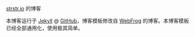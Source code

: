 [strstr.io](http://www.strstr.io) 的博客

本博客运行于 [Jekyll](http://jekyllrb.com) @ [GitHub](http://github.com/goingeast)，博客模板修改自 [WebFrog](http://webfrogs.me/) 的博客。本博客模板已经全部通用化，使用极其简单。

